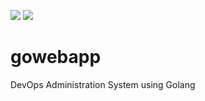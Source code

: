 <a href="https://codeclimate.com/github/mukulgit123/gowebapp/maintainability"><img src="https://api.codeclimate.com/v1/badges/ef48b9131399e7c51d36/maintainability" /></a> <a href="https://goreportcard.com/report/github.com/mukulgit123/gowebapp"><img src="https://goreportcard.com/badge/github.com/mukulgit123/gowebapp" /></a>
  
# gowebapp
DevOps Administration System using Golang

